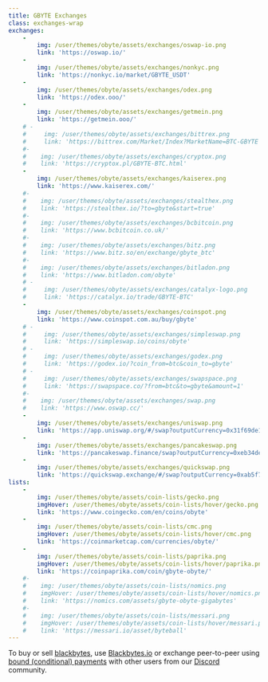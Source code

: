 ```yaml
---
title: GBYTE Exchanges
class: exchanges-wrap
exchanges:
    -
        img: /user/themes/obyte/assets/exchanges/oswap-io.png
        link: 'https://oswap.io/'
    -
        img: /user/themes/obyte/assets/exchanges/nonkyc.png
        link: 'https://nonkyc.io/market/GBYTE_USDT'
    -
        img: /user/themes/obyte/assets/exchanges/odex.png
        link: 'https://odex.ooo/'
    -
        img: /user/themes/obyte/assets/exchanges/getmein.png
        link: 'https://getmein.ooo/'
    # -
    #     img: /user/themes/obyte/assets/exchanges/bittrex.png
    #     link: 'https://bittrex.com/Market/Index?MarketName=BTC-GBYTE'
    #-
    #    img: /user/themes/obyte/assets/exchanges/cryptox.png
    #    link: 'https://cryptox.pl/GBYTE-BTC.html'
    -
        img: /user/themes/obyte/assets/exchanges/kaiserex.png
        link: 'https://www.kaiserex.com/'
    #-
    #    img: /user/themes/obyte/assets/exchanges/stealthex.png
    #    link: 'https://stealthex.io/?to=gbyte&start=true'
    #-
    #    img: /user/themes/obyte/assets/exchanges/bcbitcoin.png
    #    link: 'https://www.bcbitcoin.co.uk/'
    #-
    #    img: /user/themes/obyte/assets/exchanges/bitz.png
    #    link: 'https://www.bitz.so/en/exchange/gbyte_btc'
    #-
    #    img: /user/themes/obyte/assets/exchanges/bitladon.png
    #    link: 'https://www.bitladon.com/obyte'
    # -
    #     img: /user/themes/obyte/assets/exchanges/catalyx-logo.png
    #     link: 'https://catalyx.io/trade/GBYTE-BTC'
    -
        img: /user/themes/obyte/assets/exchanges/coinspot.png
        link: 'https://www.coinspot.com.au/buy/gbyte'
    # -
    #     img: /user/themes/obyte/assets/exchanges/simpleswap.png
    #     link: 'https://simpleswap.io/coins/obyte'
    # -
    #     img: /user/themes/obyte/assets/exchanges/godex.png
    #     link: 'https://godex.io/?coin_from=btc&coin_to=gbyte'
    # -
    #     img: /user/themes/obyte/assets/exchanges/swapspace.png
    #     link: 'https://swapspace.co/?from=btc&to=gbyte&amount=1'
    #-
    #    img: /user/themes/obyte/assets/exchanges/swap.png
    #    link: 'https://www.oswap.cc/'
    -
        img: /user/themes/obyte/assets/exchanges/uniswap.png
        link: 'https://app.uniswap.org/#/swap?outputCurrency=0x31f69de127c8a0ff10819c0955490a4ae46fcc2a'
    -
        img: /user/themes/obyte/assets/exchanges/pancakeswap.png
        link: 'https://pancakeswap.finance/swap?outputCurrency=0xeb34de0c4b2955ce0ff1526cdf735c9e6d249d09'
    -
        img: /user/themes/obyte/assets/exchanges/quickswap.png
        link: 'https://quickswap.exchange/#/swap?outputCurrency=0xab5f7a0e20b0d056aed4aa4528c78da45be7308b'
lists:
    -
        img: /user/themes/obyte/assets/coin-lists/gecko.png
        imgHover: /user/themes/obyte/assets/coin-lists/hover/gecko.png
        link: 'https://www.coingecko.com/en/coins/obyte'
    -
        img: /user/themes/obyte/assets/coin-lists/cmc.png
        imgHover: /user/themes/obyte/assets/coin-lists/hover/cmc.png
        link: 'https://coinmarketcap.com/currencies/obyte/'
    -
        img: /user/themes/obyte/assets/coin-lists/paprika.png
        imgHover: /user/themes/obyte/assets/coin-lists/hover/paprika.png
        link: 'https://coinpaprika.com/coin/gbyte-obyte/'
    #-
    #    img: /user/themes/obyte/assets/coin-lists/nomics.png
    #    imgHover: /user/themes/obyte/assets/coin-lists/hover/nomics.png
    #    link: 'https://nomics.com/assets/gbyte-obyte-gigabytes'
    #-
    #    img: /user/themes/obyte/assets/coin-lists/messari.png
    #    imgHover: /user/themes/obyte/assets/coin-lists/hover/messari.png
    #    link: 'https://messari.io/asset/byteball'
---
```


<!--
You can buy or sell bytes without leaving the wallet by [chatting with a trading bot](obyte:Ar2ukVqx309sX+LoC9RVOpfATgXskt+Ser5jVr3Q2FOo@obyte.org/bb#0000).
-->

To buy or sell [blackbytes](/platform/blackbytes), use [Blackbytes.io](https://blackbytes.io/?target=_blank&rel=noopener) or exchange peer-to-peer using [bound (conditional) payments](https://blog.obyte.org/making-p2p-great-again-fe9e20546a4a?target=_blank&rel=noopener) with other users from our [Discord](https://discord.obyte.org/?target=_blank&rel=noopener) community.
